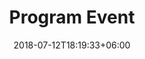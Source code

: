 ---
title: "Program Event"
date: 2018-07-12T18:19:33+06:00
description : "This is meta description"
---